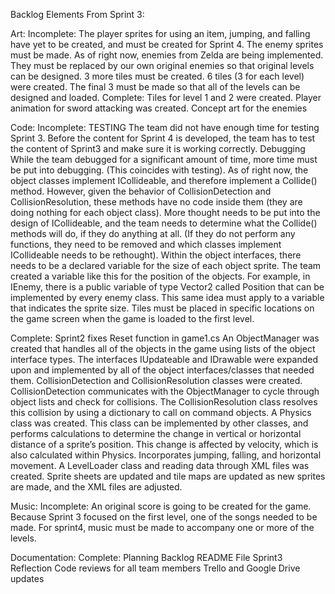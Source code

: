 Backlog Elements From Sprint 3:

Art:
Incomplete:
The player sprites for using an item, jumping, and falling have yet to be created, and must be created for Sprint 4.
The enemy sprites must be made. As of right now, enemies from Zelda are being implemented. They must be replaced by our own original enemies so that original levels can be designed.
3 more tiles must be created.
6 tiles (3 for each level) were created. The final 3 must be made so that all of the levels can be designed and loaded.
Complete:
Tiles for level 1 and 2 were created.
Player animation for sword attacking was created.
Concept art for the enemies

Code:
Incomplete:
TESTING
The team did not have enough time for testing Sprint 3.
Before the content for Sprint 4 is developed, the team has to test the content of Sprint3 and make sure it is working correctly.
Debugging
While the team debugged for a significant amount of time, more time must be put into debugging. (This coincides with testing).
As of right now, the object classes implement ICollideable, and therefore implement a Collide() method. However, given the behavior of CollisionDetection and CollisionResolution, these methods have no code inside them (they are doing nothing for each object class). More thought needs to be put into the design of ICollideable, and the team needs to determine what the Collide() methods will do, if they do anything at all. (If they do not perform any functions, they need to be removed and which classes implement ICollideable needs to be rethought).
Within the object interfaces, there needs to be a declared variable for the size of each object sprite. The team created a variable like this for the position of the objects. For example, in IEnemy, there is a public variable of type Vector2 called Position that can be implemented by every enemy class. This same idea must apply to a variable that indicates the sprite size.
Tiles must be placed in specific locations on the game screen when the game is loaded to the first level. 

Complete:
Sprint2 fixes
Reset function in game1.cs
An ObjectManager was created that handles all of the objects in the game using lists of the object interface types. 
The interfaces IUpdateable and IDrawable were expanded upon and implemented by all of the object interfaces/classes that needed them.
CollisionDetection and CollisionResolution classes were created. CollisionDetection communicates with the ObjectManager to cycle through object lists and check for collisions. The CollisionResolution class resolves this collision by using a dictionary to call on command objects. 
A Physics class was created. This class can be implemented by other classes, and performs calculations to determine the change in vertical or horizontal distance of a sprite’s position. This change is affected by velocity, which is also calculated within Physics. 
Incorporates jumping, falling, and horizontal movement.
A LevelLoader class and reading data through XML files was created. 
Sprite sheets are updated and tile maps are updated as new sprites are made, and the XML files are adjusted. 


Music:
Incomplete:
An original score is going to be created for the game. Because Sprint 3 focused on the first level, one of the songs needed to be made. For sprint4, music must be made to accompany one or more of the levels.



Documentation:
Complete:
Planning
Backlog
README File
Sprint3 Reflection
Code reviews for all team members
Trello and Google Drive updates
